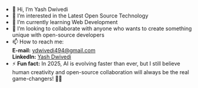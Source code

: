- 👋 Hi, I’m Yash Dwivedi  
- 👀 I’m interested in the Latest Open Source Technology  
- 🌱 I’m currently learning Web Development  
- 💞️ I’m looking to collaborate with anyone who wants to create something unique with open-source developers  
- 📫 How to reach me:  
       **E-mail:**  ydwivedi494@gmail.com  
       **LinkedIn:**  [Yash Dwivedi](https://www.linkedin.com/in/yash-dwivedi-20b11031a/)  
- ⚡ **Fun fact:** In 2025, AI is evolving faster than ever, but I still believe human creativity and open-source collaboration will always be the real game-changers! 🚀💡  

<!---  
Unknown01987/Unknown01987 is a ✨ special ✨ repository because its `README.md` (this file) appears on your GitHub profile.  
You can click the Preview link to take a look at your changes.  
--->  
